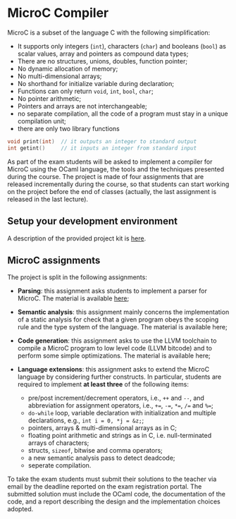 # MicroC Compiler

MicroC is a subset of the language C with the following simplification:

* It supports only integers (`int`), characters (`char`) and booleans (`bool`) as scalar values, array and pointers as compound data types;
* There are no structures, unions, doubles, function pointer;
* No dynamic allocation of memory;
* No multi-dimensional arrays;
* No shorthand for initialize variable during declaration;
* Functions can only return `void`, `int`, `bool`, `char`;
* No pointer arithmetic;
* Pointers and arrays are not interchangeable;
* no separate compilation, all the code of a program must stay in a unique compilation unit;
* there are only two library functions
```C
void print(int)  // it outputs an integer to standard output
int getint()     // it inputs an integer from standard input 
```

As part of the exam students will be asked to implement a compiler for MicroC using the OCaml language, the tools and the techniques presented during the course. 
The project is made of four assignments that are released incrementally during the course, so that students can start working on the project before the end of classes (actually, the last assignment is released in the last lecture).


## Setup your development environment

A description of the provided project kit is [here](SETUP.md).

## MicroC assignments

The project is split in the following assignments:

* **Parsing**: this assignment asks students to implement a parser for MicroC. The material is available [here](microc-parser/); 

* **Semantic analysis**: this assignment mainly concerns the implementation of a static analysis for check that a given program obeys the scoping rule and the type system of the language. The material is available here;

* **Code generation**: this assignment asks to use the LLVM toolchain to compile a MicroC program to low level code (LLVM bitcode) and to perform some simple optimizations. The material is available here; 

* **Language extensions**: this assignment asks to extend the MicroC language by considering further constructs. In particular, students are required to implement **at least three** of the following items: 
    * pre/post increment/decrement operators, i.e., `++` and `--`, and  abbreviation for assignment operators, i.e., `+=`, `-=`, `*=`, `/=` and `%=`;
    * `do-while` loop, variable declaration with initialization and multiple declarations, e.g., `int i = 0, *j = &z;`;
    * pointers, arrays & multi-dimensional arrays as in C;
    * floating point arithmetic and strings as in C, i.e. null-terminated arrays of characters;
    * structs, `sizeof`, bitwise and comma operators;
    * a new semantic analysis pass to detect deadcode;
    * seperate compilation. 

To take the exam students must submit their solutions to the teacher via email by the deadline reported on the exam registration portal.
The submitted solution must include the OCaml code, the documentation of the code, and a report describing the design and the implementation choices adopted.
